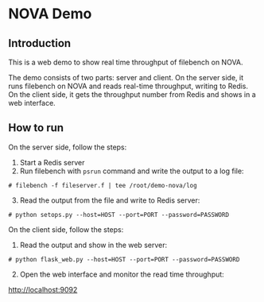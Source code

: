 # NOVA Demo

## Introduction

This is a web demo to show real time throughput of filebench on NOVA.

The demo consists of two parts: server and client. On the server side, it runs filebench on NOVA and reads real-time throughput, writing to Redis. On the client side, it gets the throughput number from Redis and shows in a web interface.


## How to run

On the server side, follow the steps:

1. Start a Redis server
2. Run filebench with `psrun` command and write the output to a log file:
```
# filebench -f fileserver.f | tee /root/demo-nova/log
```
3. Read the output from the file and write to Redis server:
~~~
# python setops.py --host=HOST --port=PORT --password=PASSWORD
~~~

On the client side, follow the steps:

1. Read the output and show in the web server:
~~~
# python flask_web.py --host=HOST --port=PORT --password=PASSWORD
~~~
2. Open the web interface and monitor the read time throughput:

[http://localhost:9092](http://localhost:9092)
